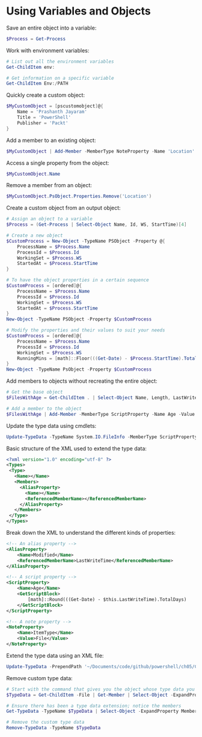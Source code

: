 # Using Variables and Objects

Save an entire object into a variable:

```powershell
$Process = Get-Process
```

Work with environment variables:

```powershell
# List out all the environment variables
Get-ChildItem env:

# Get information on a specific variable
Get-ChildItem Env:/PATH
```

Quickly create a custom object:

```powershell
$MyCustomObject = [pscustomobject]@{ 
    Name = 'Prashanth Jayaram'
    Title = 'PowerShell'
    Publisher = 'Packt' 
}
```

Add a member to an existing object:

```powershell
$MyCustomObject | Add-Member -MemberType NoteProperty -Name 'Location' -Value 'United States'
```

Access a single property from the object:

```powershell
$MyCustomObject.Name
```

Remove a member from an object:

```powershell
$MyCustomObject.PsObject.Properties.Remove('Location')
```

Create a custom object from an output object:

```powershell
# Assign an object to a variable
$Process = (Get-Process | Select-Object Name, Id, WS, StartTime)[4]

# Create a new object
$CustomProcess = New-Object -TypeName PSObject -Property @{
    ProcessName = $Process.Name
    ProcessId = $Process.Id
    WorkingSet = $Process.WS
    StartedAt = $Process.StartTime
}

# To have the object properties in a certain sequence
$CustomProcess = [ordered]@{
    ProcessName = $Process.Name
    ProcessId = $Process.Id
    WorkingSet = $Process.WS
    StartedAt = $Process.StartTime
} 
New-Object -TypeName PSObject -Property $CustomProcess

# Modify the properties and their values to suit your needs
$CustomProcess = [ordered]@{
    ProcessName = $Process.Name
    ProcessId = $Process.Id
    WorkingSet = $Process.WS
    RunningMins = [math]::Floor(((Get-Date) - $Process.StartTime).TotalMinutes)
}
New-Object -TypeName PsObject -Property $CustomProcess
```

Add members to objects without recreating the entire object:

```powershell
# Get the base object
$FilesWithAge = Get-ChildItem . | Select-Object Name, Length, LastWriteTime

# Add a member to the object
$FilesWithAge | Add-Member -MemberType ScriptProperty -Name Age -Value { [math]::Round(((Get-Date) - $this.LastWriteTime).TotalDays) }
```

Update the type data using cmdlets:

```powershell
Update-TypeData -TypeName System.IO.FileInfo -MemberType ScriptProperty -MemberName Age -Value { [math]::Round(((Get-Date) - $this.LastWriteTime).TotalDays) }
```

Basic structure of the XML used to extend the type data:

```xml
<?xml version="1.0" encoding="utf-8" ?>
<Types>
 <Type>
   <Name></Name>
   <Members>
     <AliasProperty>
       <Name></Name>
       <ReferencedMemberName></ReferencedMemberName>
     </AliasProperty>
   </Members>
 </Type>
</Types>
```

Break down the XML to understand the different kinds of properties:

```xml
<!-- An alias property -->
<AliasProperty>
    <Name>Modified</Name>
    <ReferencedMemberName>LastWriteTime</ReferencedMemberName>
</AliasProperty>

<!-- A script property -->
<ScriptProperty>
    <Name>Age</Name>
    <GetScriptBlock>
        [math]::Round(((Get-Date) - $this.LastWriteTime).TotalDays)
    </GetScriptBlock>
</ScriptProperty>

<!-- A note property -->
<NoteProperty>
    <Name>ItemType</Name>
    <Value>File</Value>
</NoteProperty>
```

Extend the type data using an XML file:

```powershell
Update-TypeData -PrependPath '~/Documents/code/github/powershell/ch05/CustomTypes.ps1xml'
```

Remove custom type data:

```powershell
# Start with the command that gives you the object whose type data you extended
$TypeData = Get-ChildItem -File | Get-Member | Select-Object -ExpandProperty TypeName -Unique

# Ensure there has been a type data extension; notice the members
Get-TypeData -TypeName $TypeData | Select-Object -ExpandProperty Members

# Remove the custom type data
Remove-TypeData -TypeName $TypeData
```